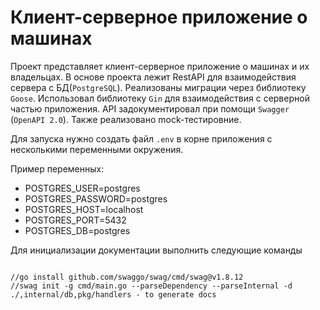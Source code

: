 # Клиент-серверное приложение о машинах

Проект представляет клиент-серверное приложение о машинах и их владельцах. В основе проекта лежит RestAPI для взаимодействия сервера с БД(`PostgreSQL`). Реализованы миграции через библиотеку `Goose`. Использовал библиотеку `Gin` для взаимодействия с серверной частью приложения. API задокументировал при помощи `Swagger` (`OpenAPI 2.0`). Также реализовано mock-тестировние.

Для запуска нужно создать файл `.env` в корне приложения с несколькими переменными окружения.

Пример переменных:

* POSTGRES_USER=postgres
* POSTGRES_PASSWORD=postgres
* POSTGRES_HOST=localhost
* POSTGRES_PORT=5432
* POSTGRES_DB=postgres


Для инициализации документации выполнить следующие команды

```

//go install github.com/swaggo/swag/cmd/swag@v1.8.12
//swag init -g cmd/main.go --parseDependency --parseInternal -d ./,internal/db,pkg/handlers - to generate docs

```
